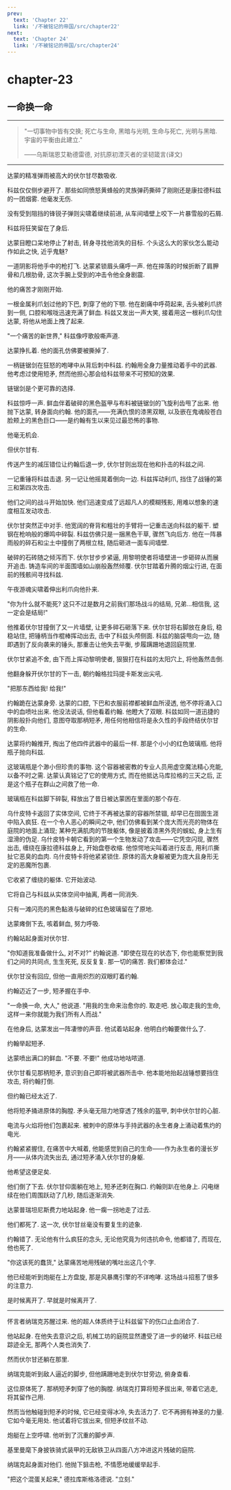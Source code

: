 ```yaml
---
prev:
  text: 'Chapter 22'
  link: '/不被铭记的帝国/src/chapter22'
next:
  text: 'Chapter 24'
  link: '/不被铭记的帝国/src/chapter24'
---
```


# chapter-23

## 一命换一命

--------

> "一切事物中皆有交换; 死亡与生命, 黑暗与光明, 生命与死亡, 光明与黑暗. 宇宙的平衡由此建立."
>
> ——乌斯瑞恩艾勒德雷德, 对抗原初湮灭者的坚韧箴言(译文)

--------

达蒙的精准弹雨被高大的伏尔甘尽数吸收.

科兹仅仅侧步避开了. 那些如同愤怒黄蜂般的灵族弹药撕碎了刚刚还是康拉德科兹的一团烟雾. 他毫发无伤.

没有受到阻挡的锋锐子弹则尖啸着继续前进, 从车间墙壁上咬下一片暴雪般的石屑.

科兹将狂笑留在了身后.

达蒙目瞪口呆地停止了射击, 转身寻找他消失的目标. 个头这么大的家伙怎么能动作如此之快, 近乎鬼魅?

一道阴影将他手中的枪打飞. 达蒙紧锁眉头痛呼一声. 他在摔落的时候折断了肩胛骨和几根肋骨, 这次手腕上受到的冲击令他全身剧震.

他的痛苦才刚刚开始.

一根金属利爪划过他的下巴, 刺穿了他的下颚. 他在剧痛中呼荷起来, 舌头被利爪挤到一侧, 口腔和喉咙迅速充满了鲜血. 科兹又发出一声大笑, 接着用这一根利爪勾住达蒙, 将他从地面上拽了起来.

"一个痛苦的新世界," 科兹像哼歌般嘶声道.

达蒙挣扎着. 他的面孔仿佛要被撕掉了.

一柄链锯剑在狂怒的咆哮中从背后刺中科兹. 约翰用全身力量推动着手中的武器. 他考虑过使用短矛, 然而他担心那会给科兹带来不可预知的效果.

链锯剑是个更可靠的选择.

科兹惊呼一声. 鲜血伴着破碎的黑色盔甲与布料被链锯剑的飞旋利齿甩了出来. 他抛下达蒙, 转身面向约翰. 他的面孔——充满仇恨的漆黑双眼, 以及嵌在鬼魂般苍白脸颊上的黑色巨口——是约翰有生以来见过最恐怖的事物.

他毫无机会.

但伏尔甘有.

传送产生的减压错位让约翰后退一步, 伏尔甘则出现在他和扑击的科兹之间.

一记重锤将科兹击退. 另一记让他摇晃着倒向一边. 科兹挥动利爪, 挡住了战锤的第三和第四次攻击.

他们之间的战斗开始加快. 他们迅速变成了远超凡人的模糊残影, 用难以想象的速度相互发动攻击.

伏尔甘突然正中对手. 他宽阔的脊背和粗壮的手臂将一记重击送向科兹的躯干. 塑钢在枪响般的爆鸣中碎裂. 科兹仿佛只是一捆黑色干草, 骤然飞向后方. 他在一阵暴雨般的碎石和尘土中撞倒了两根立柱, 随后砸进一面车间墙壁.

破碎的石砖随之倾泻而下. 伏尔甘步步紧逼, 用黎明使者将墙壁进一步砸碎从而展开追击. 铸造车间的半面围墙如山崩般轰然倾覆. 伏尔甘踏着升腾的烟尘行进, 在面前的残骸间寻找科兹.

午夜游魂尖啸着伸出利爪向他扑来.

"你为什么就不能死? 这只不过是数月之前我们那场战斗的结局, 兄弟…相信我, 这一定会是结局!"

他推着伏尔甘撞倒了又一片墙壁, 让更多碎石砸落下来. 伏尔甘将右脚放在身后, 稳稳站住, 把锤柄当作棍棒挥动出去, 击中了科兹头颅侧面. 科兹的脑袋甩向一边, 随即遇到了反向袭来的锤头, 那重击让他失去平衡, 步履蹒跚地退回庭院里.

伏尔甘紧追不舍, 由下而上挥动黎明使者, 狠狠打在科兹的太阳穴上, 将他轰然击倒.

他翻身躲开伏尔甘的下一击, 朝约翰格拉玛提卡斯发出尖吼.

"把那东西给我! 给我!"

约翰跪在达蒙身旁. 达蒙的口腔, 下巴和衣服前襟都被鲜血所浸透, 他不停将涌入口中的血喷吐出来. 他没法说话, 但他看着约翰. 他瞪大了双眼. 科兹如同一道迅捷的阴影般扑向他们, 意图夺取那柄短矛, 用任何他相信将是永久性的手段终结伏尔甘的生命.

达蒙将约翰推开, 掏出了他四件武器中的最后一样. 那是个小小的红色玻璃瓶. 他将瓶子抛向科兹.

这玻璃瓶是个渺小但珍贵的事物. 这个容器被密教的专业人员用虚空魔法精心充能, 以备不时之需. 达蒙认真铭记了它的使用方式, 而在他抵达马库拉格的三天之后, 正是这个瓶子在群山之间救了他一命.

玻璃瓶在科兹脚下碎裂, 释放出了昔日被达蒙困在里面的那个存在.

乌什皮特卡返回了实体空间, 它终于不再被达蒙的容器所禁锢, 却早已在囹圄生涯中陷入疯狂. 在一个令人恶心的瞬间之中, 他们仿佛看到某个庞大而光亮的物体在庭院的地面上涌现; 某种充满肌肉的节肢躯体, 像是披着漆黑外壳的蜈蚣, 身上生有湿滑的伪足. 乌什皮特卡朝它看到的第一个生物发动了攻击——它凭空闪现, 骤然出击, 缠绕在康拉德科兹身上, 开始盘卷收缩. 他惊愕地尖叫着进行反击, 用利爪撕扯它恶臭的血肉. 乌什皮特卡将他紧紧锁住. 原体的高大身躯被更为庞大且身形无定的恶魔所包裹.

它收紧了缠绕的躯体. 它开始波动.

它将自己与科兹从实体空间中抽离, 两者一同消失.

只有一滩闪亮的黑色黏液与破碎的红色玻璃留在了原地.

达蒙瘫倒下去, 咳着鲜血, 努力呼吸.

约翰站起身面对伏尔甘.

"你知道我准备做什么, 对不对?" 约翰说道. "即使在现在的状态下, 你也能察觉到我们之间的共同点, 生生死死, 反反复复. 那一切的痛苦. 我们都体会过."

伏尔甘没有回应, 但他一直用炽烈的双眼盯着约翰.

约翰迈近了一步, 短矛握在手中.

"一命换一命, 大人," 他说道. "用我的生命来治愈你的. 取走吧. 放心取走我的生命, 这样一来你就能为我们所有人而战."

在他身后, 达蒙发出一阵凄惨的声音. 他试着站起身. 他明白约翰要做什么了.

约翰举起短矛.

达蒙喷出满口的鲜血. "不要. 不要!" 他成功地咕哝道.

伏尔甘看见那柄短矛, 意识到自己即将被武器所击中. 他本能地抬起战锤想要挡住攻击, 将约翰打倒.

但约翰已经太近了.

他将短矛捅进原体的胸膛. 矛头毫无阻力地穿透了残余的盔甲, 刺中伏尔甘的心脏.

电流与火焰将他们包裹起来. 被刺中的原体与手持武器的永生者身上涌动着焦灼的电光.

约翰紧紧握住, 在痛苦中大喊着, 他能感觉到自己的生命——作为永生者的漫长岁月——从体内流失出去, 通过短矛涌入伏尔甘的身躯.

他希望这便足矣.

他们倒了下去. 伏尔甘仰面躺在地上, 短矛还刺在胸口. 约翰则趴在他身上. 闪电继续在他们周围跃动了几秒, 随后逐渐消失.

达蒙普瑞坦尼斯费力地站起身. 他一瘸一拐地走了过去.

他们都死了. 这一次, 伏尔甘丝毫没有要复生的迹象.

约翰错了. 无论他有什么疯狂的念头, 无论他究竟为何违抗命令, 他都错了, 而现在, 他也死了.

"你这该死的蠢货," 达蒙痛苦地用残破的嘴吐出这几个字.

他已经能听到炮艇在上方盘旋, 那是风暴鹰引擎的不详咆哮. 这场战斗招惹了很多的注意力.

是时候离开了. 早就是时候离开了.

--------

怀言者纳瑞克苏醒过来. 他的超人体质终于让科兹留下的伤口止血闭合了.

他站起身. 在他失去意识之后, 机械工坊的庭院显然遭受了进一步的破坏. 科兹已经踪迹全无, 那两个人类也消失了.

然而伏尔甘还躺在那里.

纳瑞克能听到敌人逼近的脚步, 但他蹒跚地走到伏尔甘旁边, 俯身查看.

这位原体死了. 那柄短矛刺穿了他的胸膛. 纳瑞克打算将短矛拔出来, 带着它逃走, 将其留作己用.

然而当他触碰到短矛的时候, 它已经变得冰冷, 失去活力了. 它不再拥有神圣的力量. 它如今毫无用处. 他试着将它拔出来, 但短矛纹丝不动.

炮艇在上空呼啸. 他听到了沉重的脚步声.

基里曼麾下身披铁骑式装甲的无敌铁卫从四面八方冲进这片残破的庭院.

纳瑞克起身面对他们. 他抛下狙击枪, 不情愿地缓缓举起手.

"把这个混蛋关起来," 德拉库斯格洛德说. "立刻."
